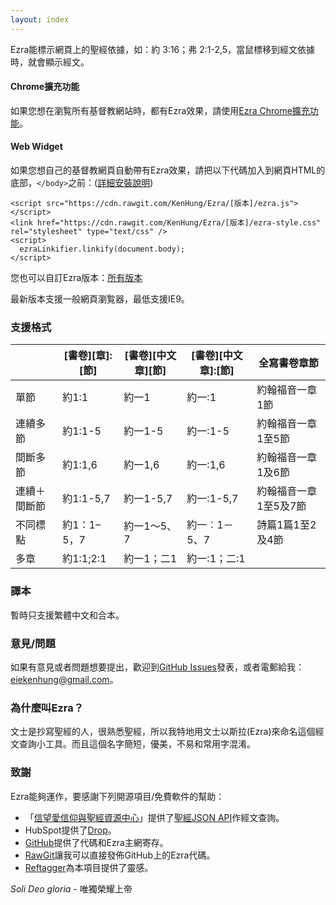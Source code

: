 ```yaml
---
layout: index
---
```


Ezra能標示網頁上的聖經依據，如：約 3:16；弗 2:1-2,5，當鼠標移到經文依據時，就會顯示經文。

#### Chrome擴充功能
如果您想在瀏覧所有基督教網站時，都有Ezra效果，請使用[Ezra Chrome擴充功能](https://chrome.google.com/webstore/detail/ezra-%E5%8D%B3%E6%99%82%E8%81%96%E7%B6%93%E6%9F%A5%E8%A8%BD/malpgijpleaapnkjihoacpbkkodkmjgg?hl=zh-TW&gl=HK)。

#### Web Widget
如果您想自己的基督教網頁自動帶有Ezra效果，請把以下代碼加入到網頁HTML的底部，```</body>```之前：([詳細安裝說明](https://github.com/KenHung/Ezra/wiki/%E8%A9%B3%E7%B4%B0%E5%AE%89%E8%A3%9D%E8%AA%AA%E6%98%8E))

    <script src="https://cdn.rawgit.com/KenHung/Ezra/[版本]/ezra.js"></script>
    <link href="https://cdn.rawgit.com/KenHung/Ezra/[版本]/ezra-style.css" rel="stylesheet" type="text/css" />
    <script>
      ezraLinkifier.linkify(document.body);
    </script>

您也可以自訂Ezra版本：[所有版本](https://github.com/KenHung/Ezra/releases)

最新版本支援一般網頁瀏覧器，最低支援IE9。

### 支援格式
|           |[書卷][章]:[節]|[書卷][中文章][節]|[書卷][中文章]:[節]|全寫書卷章節         |
|-----------|--------------|----------------|-----------------|------------------|
|單節        |約1:1         |約一1            |約一:1           |約翰福音一章1節      |
|連續多節    |約1:1-5       |約一1-5          |約一:1-5          |約翰福音一章1至5節   |
|間斷多節    |約1:1,6       |約一1,6          |約一:1,6          |約翰福音一章1及6節   |
|連續＋間斷節 |約1:1-5,7     |約一1-5,7        |約一:1-5,7       |約翰福音一章1至5及7節 |
|不同標點    |約1：1–5，7    |約一1～5、7      |約一︰1－5、7      |詩篇1篇1至2及4節     |
|多章        |約1:1;2:1    |約一1；二1        |約一:1；二:1      |                   |

### 譯本
暫時只支援繁體中文和合本。

### 意見/問題
如果有意見或者問題想要提出，歡迎到[GitHub Issues](https://github.com/KenHung/Ezra/issues/new)發表，或者電郵給我：<eiekenhung@gmail.com>。

### 為什麼叫Ezra？
文士是抄寫聖經的人，很熟悉聖經，所以我特地用文士以斯拉(Ezra)來命名這個經文查詢小工具。而且這個名字簡短，優美，不易和常用字混淆。

### 致謝
Ezra能夠運作，要感謝下列開源項目/免費軟件的幫助：

* 「[信望愛信仰與聖經資源中心](https://bible.fhl.net/)」提供了[聖經JSON API](https://bible.fhl.net/json/)作經文查詢。
* HubSpot提供了[Drop](http://github.hubspot.com/drop/docs/welcome/)。
* [GitHub](https://github.com/)提供了代碼和Ezra主網寄存。
* [RawGit](https://rawgit.com/)讓我可以直接發佈GitHub上的Ezra代碼。
* [Reftagger](https://reftagger.com/)為本項目提供了靈感。

*Soli Deo gloria* - 唯獨榮耀上帝